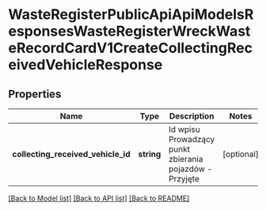 # WasteRegisterPublicApiApiModelsResponsesWasteRegisterWreckWasteRecordCardV1CreateCollectingReceivedVehicleResponse

## Properties
Name | Type | Description | Notes
------------ | ------------- | ------------- | -------------
**collecting_received_vehicle_id** | **string** | Id wpisu Prowadzący punkt zbierania pojazdów - Przyjęte | [optional] 

[[Back to Model list]](../README.md#documentation-for-models) [[Back to API list]](../README.md#documentation-for-api-endpoints) [[Back to README]](../README.md)


